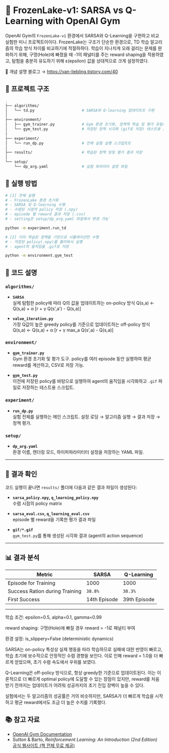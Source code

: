 # 🧊 FrozenLake-v1: SARSA vs Q-Learning with OpenAI Gym 

OpenAI Gym의 `FrozenLake-v1` 환경에서 SARSA와 Q-Learning을 구현하고 비교 실험한 미니 프로젝트이이다.
FrozenLake는 구조가 단순한 환경으로, TD 학습 알고리즘의 학습 방식 차이를 비교하기에 적절하하다.
학습이 지나치게 오래 걸리는 문제를 완화하기 위해, 구멍(Hole)에 빠졌을 때 -1의 패널티를 주는 reward shaping을 적용하였고, 탐험을 충분히 유도하기 위해 ε(epsilon) 값을 상대적으로 크게 설정하였다.

📖 개념 설명 블로그 → https://van-liebling.tistory.com/40

## 📁 프로젝트 구조

```bash
.
├── algorithms/
│   └── td.py                     # SARSA와 Q-learning 업데이트트 구현
│
├── environment/
│   ├── gym_trainer.py            # Gym 환경 초기화, 정책책 학습 및 평가 유틸리티
│   └── gym_test.py               # 저장된 정책 시각화 (gif로 저장) 테스트용 스크립트
│
├── experiment/
│   └── run_dp.py                 # 전체 실험 실행 스크립트트
│
├── results/                      # 학습된 정책 및및 평가 결과 저장
│
└── setup/
    └── dp_arg.yaml               # 실험 파라미터 설정 파일
```

## 🚀 실행 방법

```bash
# [1] 전체 실행
# - FrozenLake 환경 초기화
# - SARSA 및 Q-learning 수행
# - 수렴된 시점의 policy 저장 (.npy)
# - episode 별 reward 결과 저장 (.csv)
# - setting은 setup/dp_arg.yaml 파일에서 변경 가능`

python -m experiment.run_td

# [2] 이미 학습된 정책을 기반으로 시뮬레이션만 수행
# - 저장된 policy(.npy)를 불러와서 실행
# - agent의 움직임을 .gif로 저장

python -m environment.gym_test
```

## 📘 코드 설명

### `algorithms/`

- **`SARSA`**  
  실제 탐험한 policy에 따라 Q의 값을 업데이트하는 on-policy 방식
  Q(s,a) ← Q(s,a) + α [r + γ Q(s',a') - Q(s,a)]

- **`value_iteration.py`**  
  가장 Q값이 높은 greedy policy를 기준으로 업데이트하는 off-policy 방식
  Q(s,a) ← Q(s,a) + α [r + γ max_a Q(s',a) - Q(s,a)]


### `environment/`

- **`gym_trainer.py`**  
  Gym 환경 초기화 및 평가 도구. policy를 여러 episode 동안 실행하여 평균 reward를 계산하고, CSV로 저장 가능.

- **`gym_test.py`**  
  이전에 저장된 policy를 바탕으로 실행하여 agent의 움직임을 시각화하고 `.gif` 파일로 저장하는 테스트용 스크립트.

### `experiment/`

- **`run_dp.py`**  
  실험 전체를 실행하는 메인 스크립트. 설정 로딩 → 알고리즘 실행 → 결과 저장 → 정책 평가.

### `setup/`

- **`dp_arg.yaml`**  
  환경 이름, 렌더링 모드, 하이퍼파라미터터 설정을 저장하는 YAML 파일.

---

## 📂 결과 확인

코드 실행이 끝나면 `results/` 폴더에 다음과 같은 결과 파일이 생성된다:

- **`sarsa_policy.npy`, `q_learning_policy.npy`**  
  수렴 시점의 policy matrix

- **`sarsa_eval.csv`, `q_learning_eval.csv`**  
  episode 별 reward을 기록한 평가 결과 파일

- **`gif/*.gif`**  
  `gym_test.py`를 통해 생성된 시각화 결과 (agent의 action sequence)

---

## 📊 결과 분석

| Metric | SARSA  | Q-Learning |
|--------|------------------|-----------------|
| Episode for Training | 1000 | 1000 |
| Success Ration during Training | `38.8%` | `38.3%` |
| First Success | 14th Episode | 39th Episode |
---

학습 조건: epsilon=0.5, alpha=0.1, gamma=0.99

reward shaping: 구멍(Hole)에 빠질 경우 reward = -1로 패널티 부여

환경 설정: is_slippery=False (deterministic dynamics)

SARSA는 on-policy 특성상 실제 행동을 따라 학습하므로
실패에 대한 반영이 빠르고, 학습 초기에 보수적으로 안정적인 수렴 경향을 보인다.
이로 인해 reward = 1.0을 더 빠르게 얻었으며, 초기 수렴 속도에서 우위를 보였다.

Q-Learning은 off-policy 방식으로, 항상 greedy한 기준으로 업데이트된다.
이는 이론적으로 더 빠르게 optimal policy에 도달할 수 있는 장점이 있지만,
reward를 처음 받기 전까지는 업데이트가 어려워 성공까지의 초기 진입 장벽이 높을 수 있다.

실험에서는 두 알고리즘의 성공률은 거의 비슷하지만,
SARSA가 더 빠르게 학습을 시작하고 평균 reward에서도 조금 더 높은 수치를 기록했다.

## 📚 참고 자료

- [OpenAI Gym Documentation](https://www.gymlibrary.dev/)
- Sutton & Barto, *Reinforcement Learning: An Introduction (2nd Edition)*  
  [공식 웹사이트 (책 전체 무료 제공)](http://incompleteideas.net/book/the-book-2nd.html)

